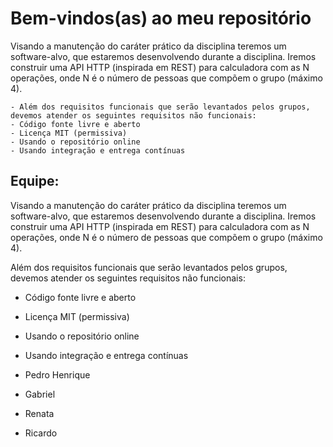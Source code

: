 # Bem-vindos(as) ao meu repositório

   Visando a manutenção do caráter prático da disciplina teremos um software-alvo, que estaremos desenvolvendo durante a disciplina. Iremos construir uma API HTTP (inspirada em REST) para calculadora com as N operações, onde N é o número de pessoas que compõem o grupo (máximo 4).

    - Além dos requisitos funcionais que serão levantados pelos grupos, devemos atender os seguintes requisitos não funcionais:
    - Código fonte livre e aberto
    - Licença MIT (permissiva)
    - Usando o repositório online
    - Usando integração e entrega contínuas


## Equipe:

Visando a manutenção do caráter prático da disciplina teremos um software-alvo, que estaremos desenvolvendo durante a disciplina. Iremos construir uma API HTTP (inspirada em REST) para calculadora com as N operações, onde N é o número de pessoas que compõem o grupo (máximo 4).

Além dos requisitos funcionais que serão levantados pelos grupos, devemos atender os seguintes requisitos não funcionais:

- Código fonte livre e aberto
- Licença MIT (permissiva)
- Usando o repositório online
- Usando integração e entrega contínuas


- Pedro Henrique
- Gabriel
- Renata
- Ricardo 